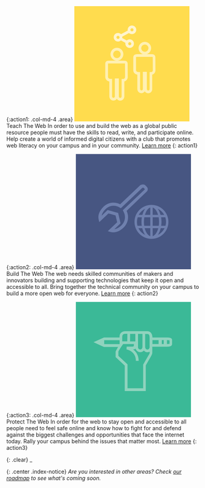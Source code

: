 {:action1: .col-md-4 .area}
<img src="/assets/img/icon-teach.svg" alt="teach" class="img-circle home-img">
<span class="area-title">Teach The Web</span>
<span class="area-text">In order to use and build the web as a global public resource people must have the skills to read, write, and participate online. Help create a world of informed digital citizens with a club that promotes web literacy on your campus and in your community.</span>
<a class="btn btn-default" href="/activities/#teach-the-web" role="button">Learn more</a>
{: action1}

{:action2: .col-md-4 .area}
<img src="/assets/img/icon-build.svg" alt="teach" class="img-circle home-img">
<span class="area-title">Build The Web</span>
<span class="area-text">The web needs skilled communities of makers and innovators building and supporting technologies that keep it open and accessible to all. Bring together the technical community on your campus to build a more open web for everyone.</span>
<a class="btn btn-default" href="/activities/#build-the-web" role="button">Learn more</a>
{: action2}

{:action3: .col-md-4 .area}
<img src="/assets/img/icon-protect.svg" alt="teach" class="img-circle home-img">
<span class="area-title">Protect The Web</span>
<span class="area-text">In order for the web to stay open and accessible to all people need to feel safe online and know how to fight for and defend against the biggest challenges and opportunities that face the internet today. Rally your campus behind the issues that matter most.</span>
<a class="btn btn-default" href="/activities/#protect-the-web" role="button">Learn more</a>
{: action3}

{: .clear}
_

{: .center .index-notice}
_Are you interested in other areas? Check [our roadmap](/roadmap/) to see what's coming soon._
